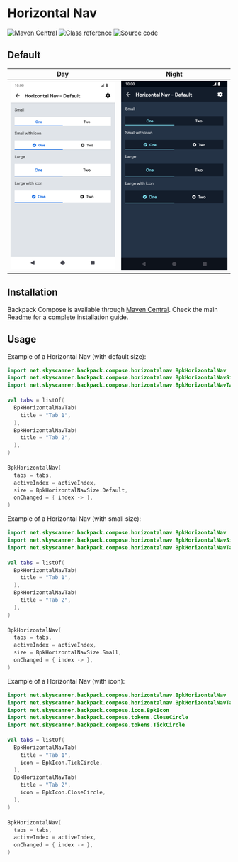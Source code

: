 # Horizontal Nav

[![Maven Central](https://img.shields.io/maven-central/v/net.skyscanner.backpack/backpack-compose)](https://search.maven.org/artifact/net.skyscanner.backpack/backpack-compose)
[![Class reference](https://img.shields.io/badge/Class%20reference-Android-blue)](https://backpack.github.io/android/backpack-compose/net.skyscanner.backpack.compose.horizontalnav)
[![Source code](https://img.shields.io/badge/Source%20code-GitHub-lightgrey)](https://github.com/backpack/android/tree/main/backpack-compose/src/main/kotlin/net/skyscanner/backpack/compose/horizontalnav)

## Default

| Day | Night |
| --- | --- |
| <img src="https://raw.githubusercontent.com/backpack/android/main/docs/compose/HorizontalNav/screenshots/default.png" alt="HorizontalNav component" width="375" /> |<img src="https://raw.githubusercontent.com/backpack/android/main/docs/compose/HorizontalNav/screenshots/default_dm.png" alt="HorizontalNav component - dark mode" width="375" /> |

## Installation

Backpack Compose is available through [Maven Central](https://search.maven.org/artifact/net.skyscanner.backpack/backpack-compose). Check the main [Readme](https://github.com/skyscanner/backpack-android#installation) for a complete installation guide.

## Usage

Example of a Horizontal Nav (with default size):

```Kotlin
import net.skyscanner.backpack.compose.horizontalnav.BpkHorizontalNav
import net.skyscanner.backpack.compose.horizontalnav.BpkHorizontalNavSize
import net.skyscanner.backpack.compose.horizontalnav.BpkHorizontalNavTab

val tabs = listOf(
  BpkHorizontalNavTab(
    title = "Tab 1",
  ),
  BpkHorizontalNavTab(
    title = "Tab 2",
  ),
)

BpkHorizontalNav(
  tabs = tabs,
  activeIndex = activeIndex,
  size = BpkHorizontalNavSize.Default,
  onChanged = { index -> },
)
```

Example of a Horizontal Nav (with small size):

```Kotlin
import net.skyscanner.backpack.compose.horizontalnav.BpkHorizontalNav
import net.skyscanner.backpack.compose.horizontalnav.BpkHorizontalNavSize
import net.skyscanner.backpack.compose.horizontalnav.BpkHorizontalNavTab

val tabs = listOf(
  BpkHorizontalNavTab(
    title = "Tab 1",
  ),
  BpkHorizontalNavTab(
    title = "Tab 2",
  ),
)

BpkHorizontalNav(
  tabs = tabs,
  activeIndex = activeIndex,
  size = BpkHorizontalNavSize.Small,
  onChanged = { index -> },
)
```

Example of a Horizontal Nav (with icon):

```Kotlin
import net.skyscanner.backpack.compose.horizontalnav.BpkHorizontalNav
import net.skyscanner.backpack.compose.horizontalnav.BpkHorizontalNavTab
import net.skyscanner.backpack.compose.icon.BpkIcon
import net.skyscanner.backpack.compose.tokens.CloseCircle
import net.skyscanner.backpack.compose.tokens.TickCircle

val tabs = listOf(
  BpkHorizontalNavTab(
    title = "Tab 1",
    icon = BpkIcon.TickCircle,
  ),
  BpkHorizontalNavTab(
    title = "Tab 2",
    icon = BpkIcon.CloseCircle,
  ),
)

BpkHorizontalNav(
  tabs = tabs,
  activeIndex = activeIndex,
  onChanged = { index -> },
)
```
